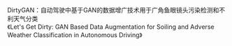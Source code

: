 
DirtyGAN：自动驾驶中基于GAN的数据增广技术用于广角鱼眼镜头污染检测和不利天气分类   
《Let's Get Dirty: GAN Based Data Augmentation for Soiling and Adverse Weather Classification in Autonomous Driving》
